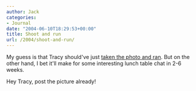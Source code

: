 ```yaml
---
author: Jack
categories:
- Journal
date: "2004-06-10T18:29:53+00:00"
title: Shoot and run
url: /2004/shoot-and-run/
---
```


My guess is that Tracy should've just [taken the photo and ran][1]. But on the other hand, I bet it'll make for some interesting lunch table chat in 2-6 weeks.

Hey Tracy, post the picture already!

 [1]: http://www.sistercat.com/archives/001126.php